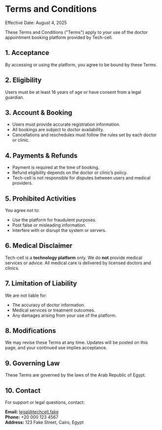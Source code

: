 # Terms and Conditions

Effective Date: August 4, 2025

These Terms and Conditions ("Terms") apply to your use of the doctor appointment booking platform provided by Tech-cell.

## 1. Acceptance

By accessing or using the platform, you agree to be bound by these Terms.

## 2. Eligibility

Users must be at least 16 years of age or have consent from a legal guardian.

## 3. Account & Booking

-   Users must provide accurate registration information.
-   All bookings are subject to doctor availability.
-   Cancellations and reschedules must follow the rules set by each doctor or clinic.

## 4. Payments & Refunds

-   Payment is required at the time of booking.
-   Refund eligibility depends on the doctor or clinic’s policy.
-   Tech-cell is not responsible for disputes between users and medical providers.

## 5. Prohibited Activities

You agree not to:

-   Use the platform for fraudulent purposes.
-   Post false or misleading information.
-   Interfere with or disrupt the system or servers.

## 6. Medical Disclaimer

Tech-cell is a **technology platform** only. We do **not** provide medical services or advice. All medical care is delivered by licensed doctors and clinics.

## 7. Limitation of Liability

We are not liable for:

-   The accuracy of doctor information.
-   Medical services or treatment outcomes.
-   Any damages arising from your use of the platform.

## 8. Modifications

We may revise these Terms at any time. Updates will be posted on this page, and your continued use implies acceptance.

## 9. Governing Law

These Terms are governed by the laws of the Arab Republic of Egypt.

## 10. Contact

For support or legal questions, contact:

**Email:** legal@techcell.fake  
**Phone:** +20 000 123 4567  
**Address:** 123 Fake Street, Cairo, Egypt
